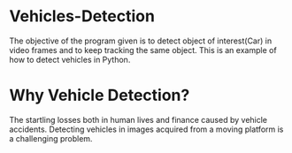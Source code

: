 # Vehicles-Detection
The objective of the program given is to detect object of interest(Car) in video frames and to keep tracking the same object. This is an example of how to detect vehicles in Python.

# Why Vehicle Detection?
The startling losses both in human lives and finance caused by vehicle accidents.
Detecting vehicles in images acquired from a moving platform is a challenging problem. 
